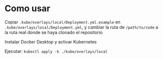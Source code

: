 # Como usar

Copiar `.kube/overlays/local/Deployment.yml.example` en `.kube/overlays/local/Deployment.yml`, y cambiar la ruta de `/path/to/code` a la ruta real donde se haya clonado el repositorio

Instalar Docker Desktop y activar Kubernetes

Ejecutar: `kubectl apply -k ./kube/overlays/local`